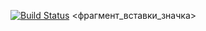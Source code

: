 [![Build Status](https://travis-ci.org/ssokov094/lab07.svg?branch=master)](https://travis-ci.org/ssokov094/lab07)
<фрагмент_вставки_значка>
